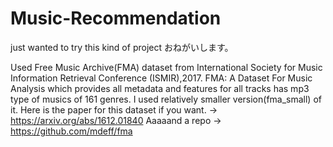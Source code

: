 # Music-Recommendation
just wanted to try this kind of project おねがいします。

Used Free Music Archive(FMA) dataset from International Society for Music Information Retrieval Conference (ISMIR),2017. FMA: A Dataset For Music Analysis which provides all metadata and features for all tracks has mp3 type of musics of 161 genres. I used relatively smaller version(fma_small) of it. 
Here is the paper for this dataset if you want. -> https://arxiv.org/abs/1612.01840
Aaaaand a repo -> https://github.com/mdeff/fma